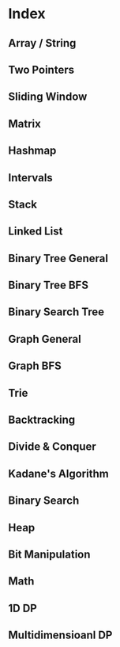 # Index

## Array / String

## Two Pointers

## Sliding Window

## Matrix

## Hashmap

## Intervals

## Stack

## Linked List

## Binary Tree General

## Binary Tree BFS

## Binary Search Tree

## Graph General

## Graph BFS

## Trie

## Backtracking

## Divide & Conquer

## Kadane's Algorithm

## Binary Search

## Heap

## Bit Manipulation

## Math

## 1D DP

## Multidimensioanl DP

